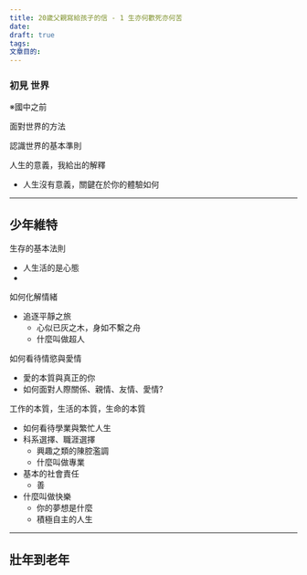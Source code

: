 ```yaml
---
title: 20歲父親寫給孩子的信 - 1 生亦何歡死亦何苦
date: 
draft: true
tags: 
文章目的:
---
```

### 初見 世界
※國中之前

面對世界的方法

認識世界的基本準則

人生的意義，我給出的解釋
- 人生沒有意義，關鍵在於你的體驗如何

---

## 少年維特

生存的基本法則
- 人生活的是心態
- 

如何化解情緒
- 追逐平靜之旅
	- 心似已灰之木，身如不繫之舟
	- 什麼叫做超人

如何看待情慾與愛情
- 愛的本質與真正的你
- 如何面對人際關係、親情、友情、愛情?

工作的本質，生活的本質，生命的本質
- 如何看待學業與繁忙人生
- 科系選擇、職涯選擇
	- 興趣之類的陳腔濫調
	- 什麼叫做專業
- 基本的社會責任
	- 善
- 什麼叫做快樂
	- 你的夢想是什麼
	- 積極自主的人生

---

## 壯年到老年